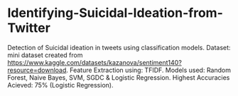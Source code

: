 # Identifying-Suicidal-Ideation-from-Twitter
Detection of Suicidal ideation in tweets using classification models. 
Dataset: mini dataset created from https://www.kaggle.com/datasets/kazanova/sentiment140?resource=download.
Feature Extraction using: TFIDF.
Models used: Random Forest, Naive Bayes, SVM, SGDC & Logistic Regression. 
Highest Accuracies Acieved: 75% (Logistic Regression).
